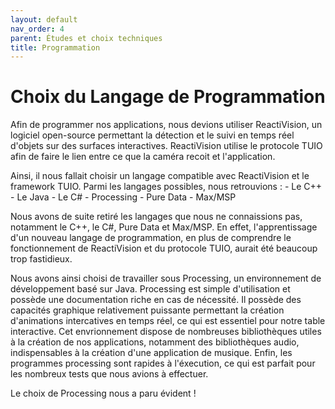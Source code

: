 ```yaml
---
layout: default
nav_order: 4
parent: Études et choix techniques
title: Programmation
---
```


# Choix du Langage de Programmation

Afin de programmer nos applications, nous devions utiliser ReactiVision, un logiciel open-source permettant la détection et le suivi en temps réel d'objets sur des surfaces interactives. ReactiVision utilise le protocole TUIO afin de faire le lien entre ce que la caméra recoit et l'application. 

Ainsi, il nous fallait choisir un langage compatible avec ReactiVision et le framework TUIO. Parmi les langages possibles, nous retrouvions : 
    - Le C++
    - Le Java
    - Le C#
    - Processing
    - Pure Data
    - Max/MSP

Nous avons de suite retiré les langages que nous ne connaissions pas, notamment le C++, le C#, Pure Data et Max/MSP. En effet, l'apprentissage d'un nouveau langage de programmation, en plus de comprendre le fonctionnement de ReactiVision et du protocole TUIO, aurait été beaucoup trop fastidieux. 

Nous avons ainsi choisi de travailler sous Processing, un environnement de développement basé sur Java. 
Processing est simple d'utilisation et possède une documentation riche en cas de nécessité. 
Il possède des capacités graphique relativement puissante permettant la création d'animations intercatives en temps réel, ce qui est essentiel pour notre table interactive. 
Cet envrionnement dispose de nombreuses bibliothèques utiles à la création de nos applications, notamment des bibliothèques audio, indispensables à la création d'une application de musique. 
Enfin, les programmes processing sont rapides à l'éxecution, ce qui est parfait pour les nombreux tests que nous avions à effectuer. 

Le choix de Processing nous a paru évident ! 

